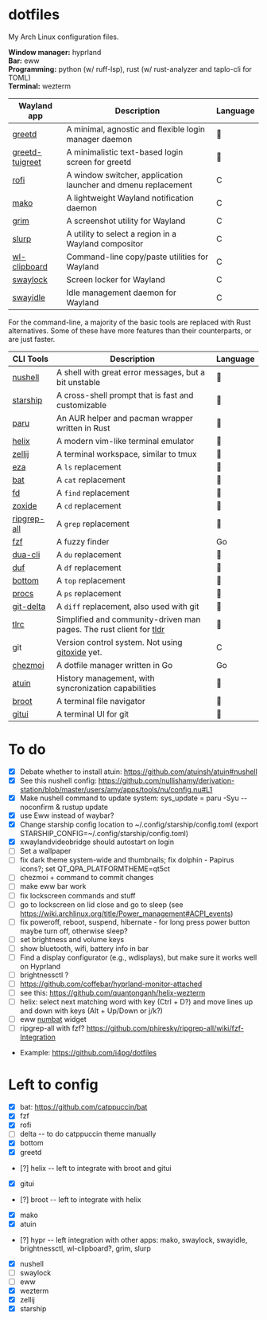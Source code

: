 # dotfiles

My Arch Linux configuration files.

__Window manager:__ hyprland<br>
__Bar:__ eww<br>
__Programming:__ python (w/ ruff-lsp), rust (w/ rust-analyzer and taplo-cli for TOML)<br>
__Terminal:__ wezterm<br>

| __Wayland app__                                         | __Description__                                               | Language |
|---------------------------------------------------------|---------------------------------------------------------------|----------|
| [greetd](https://git.sr.ht/~kennylevinsen/greetd)       | A minimal, agnostic and flexible login manager daemon         | 🦀       |
| [greetd-tuigreet](https://github.com/apognu/tuigreet)   | A minimalistic text-based login screen for greetd             | 🦀       |
| [rofi](https://github.com/davatorium/rofi)              | A window switcher, application launcher and dmenu replacement | C        |
| [mako](https://github.com/emersion/mako)                | A lightweight Wayland notification daemon                     | C        |
| [grim](https://sr.ht/~emersion/grim/)                   | A screenshot utility for Wayland                              | C        |
| [slurp](https://github.com/emersion/slurp)              | A utility to select a region in a Wayland compositor          | C        |
| [wl-clipboard](https://github.com/bugaevc/wl-clipboard) | Command-line copy/paste utilities for Wayland                 | C        |
| [swaylock](https://github.com/swaywm/swaylock)          | Screen locker for Wayland                                     | C        |
| [swayidle](https://github.com/swaywm/swayidle)          | Idle management daemon for Wayland                            | C        |

For the command-line, a majority of the basic tools are replaced with Rust alternatives. Some of these have more features than their counterparts, or are just faster. 

| __CLI Tools__                                          | __Description__                                                                                           | Language |
|--------------------------------------------------------|-----------------------------------------------------------------------------------------------------------|----------|
| [nushell](https://github.com/nushell/nushell)          | A shell with great error messages, but a bit unstable                                                     | 🦀       |
| [starship](https://github.com/starship/starship)       | A cross-shell prompt that is fast and customizable                                                        | 🦀       |
| [paru](https://github.com/Morganamilo/paru)            | An AUR helper and pacman wrapper written in Rust                                                          | 🦀       |
| [helix](https://github.com/helix-editor/helix)         | A modern vim-like terminal emulator                                                                       | 🦀       |
| [zellij](https://github.com/zellij-org/zellij)         | A terminal workspace, similar to tmux                                                                     | 🦀       |
| [eza](https://github.com/eza-community/eza)            | A `ls` replacement                                                                                        | 🦀       |
| [bat](https://github.com/sharkdp/bat)                  | A `cat` replacement                                                                                       | 🦀       |
| [fd](https://github.com/sharkdp/fd)                    | A `find` replacement                                                                                      | 🦀       |
| [zoxide](https://github.com/ajeetdsouza/zoxide)        | A `cd` replacement                                                                                        | 🦀       |
| [ripgrep-all](https://github.com/phiresky/ripgrep-all) | A `grep` replacement                                                                                      | 🦀       |
| [fzf](https://github.com/junegunn/fzf)                 | A fuzzy finder                                                                                            | Go       |
| [dua-cli](https://github.com/Byron/dua-cli)            | A `du` replacement                                                                                        | 🦀       |
| [duf](https://github.com/muesli/duf)                   | A `df` replacement                                                                                        | 🦀       |
| [bottom](https://github.com/ClementTsang/bottom)       | A `top` replacement                                                                                       | 🦀       |
| [procs](https://github.com/dalance/procs)              | A `ps` replacement                                                                                        | 🦀       |
| [git-delta](https://github.com/dandavison/delta)       | A `diff` replacement, also used with git                                                                  | 🦀       |
| [tlrc](https://github.com/tldr-pages/tlrc)             | Simplified and community-driven man pages. The rust client for [tldr](https://github.com/tldr-pages/tldr) | 🦀       |
| git                                                    | Version control system. Not using [gitoxide](https://github.com/Byron/gitoxide) yet.                      | C        |
| [chezmoi](https://github.com/twpayne/chezmoi)          | A dotfile manager written in Go                                                                           | Go       |
| [atuin](https://github.com/atuinsh/atuin)              | History management, with syncronization capabilities                                                      | 🦀       |
| [broot](https://github.com/Canop/broot)                | A terminal file navigator                                                                                 | 🦀       |
| [gitui](https://github.com/extrawurst/gitui)           | A terminal UI for git                                                                                     | 🦀       |


# To do
* [x] Debate whether to install atuin: https://github.com/atuinsh/atuin#nushell
* [x] See this nushell config: https://github.com/nullishamy/derivation-station/blob/master/users/amy/apps/tools/nu/config.nu#L1
* [x] Make nushell command to update system: sys_update = paru -Syu --noconfirm & rustup update
* [x] use Eww instead of waybar?
* [x] Change starship config location to ~/.config/starship/config.toml (export STARSHIP_CONFIG=~/.config/starship/config.toml)
* [x] xwaylandvideobridge should autostart on login
* [ ] Set a wallpaper
* [ ] fix dark theme system-wide and thumbnails; fix dolphin - Papirus icons?; set QT_QPA_PLATFORMTHEME=qt5ct
* [ ] chezmoi + command to commit changes
* [ ] make eww bar work
* [ ] fix lockscreen commands and stuff
* [ ] go to lockscreen on lid close and go to sleep (see https://wiki.archlinux.org/title/Power_management#ACPI_events)
* [ ] fix poweroff, reboot, suspend, hibernate - for long press power button maybe turn off, otherwise sleep?
* [ ] set brightness and volume keys
* [ ] show bluetooth, wifi, battery info in bar
* [ ] Find a display configurator (e.g., wdisplays), but make sure it works well on Hyprland
* [ ] brightnessctl ?
* [ ] https://github.com/coffebar/hyprland-monitor-attached
* [ ] see this: https://github.com/quantonganh/helix-wezterm
* [ ] helix: select next matching word with key (Ctrl + D?) and move lines up and down with keys (Alt + Up/Down or j/k?)
* [ ] eww [numbat](https://github.com/sharkdp/numbat) widget
* [ ] ripgrep-all with fzf? https://github.com/phiresky/ripgrep-all/wiki/fzf-Integration
* Example: https://github.com/i4pg/dotfiles

# Left to config
* [x] bat: https://github.com/catppuccin/bat
* [x] fzf
* [x] rofi
* [ ] delta -- to do catppuccin theme manually
* [x] bottom
* [x] greetd
* [?] helix -- left to integrate with broot and gitui
* [x] gitui
* [?] broot -- left to integrate with helix
* [x] mako
* [x] atuin
* [?] hypr -- left integration with other apps: mako, swaylock, swayidle, brightnessctl, wl-clipboard?, grim, slurp
* [x] nushell
* [ ] swaylock
* [ ] eww
* [x] wezterm
* [x] zellij
* [x] starship